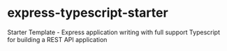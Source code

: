 # express-typescript-starter
Starter Template - Express application writing with full support Typescript for building a REST API application
